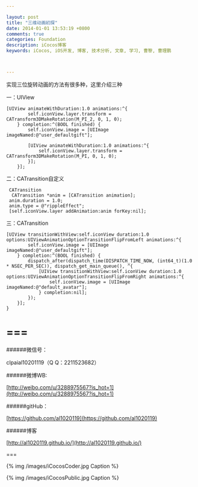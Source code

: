 ```yaml
---

layout: post
title: "三维动画初探"
date: 2014-01-01 13:53:19 +0800
comments: true
categories: Foundation
description: iCocos博客
keywords: iCocos, iOS开发, 博客, 技术分析, 文章, 学习, 曹黎, 曹理鹏



--- 
```


实现三位旋转动画的方法有很多种，这里介绍三种

一：UIView
	
	[UIView animateWithDuration:1.0 animations:^{
	        self.iconView.layer.transform = CATransform3DMakeRotation(M_PI_2, 0, 1, 0);
	    } completion:^(BOOL finished) {
	        self.iconView.image = [UIImage imageNamed:@"user_defaultgift"];
	       
	        [UIView animateWithDuration:1.0 animations:^{
	            self.iconView.layer.transform = CATransform3DMakeRotation(M_PI, 0, 1, 0);
	        }];
	    }];


<!--more-->




二：CATransition自定义

     CATransition
      CATransition *anim = [CATransition animation];
     anim.duration = 1.0;
     anim.type = @"rippleEffect";
     [self.iconView.layer addAnimation:anim forKey:nil];
三：CATransition

	[UIView transitionWithView:self.iconView duration:1.0 options:UIViewAnimationOptionTransitionFlipFromLeft animations:^{
	        self.iconView.image = [UIImage imageNamed:@"user_defaultgift"];
	    } completion:^(BOOL finished) {
	        dispatch_after(dispatch_time(DISPATCH_TIME_NOW, (int64_t)(1.0 * NSEC_PER_SEC)), dispatch_get_main_queue(), ^{
	            [UIView transitionWithView:self.iconView duration:1.0 options:UIViewAnimationOptionTransitionFlipFromRight animations:^{
	                self.iconView.image = [UIImage imageNamed:@"default_avatar"];
	            } completion:nil];
	        });
	    }];
	}
	 




===
===


######微信号：
	
clpaial10201119（Q Q：2211523682）
    
######微博WB:

[http://weibo.com/u/3288975567?is_hot=1](http://weibo.com/u/3288975567?is_hot=1)

######gitHub：


[https://github.com/al1020119](https://github.com/al1020119)
	
######博客

[http://al1020119.github.io/](http://al1020119.github.io/)

===

{% img /images/iCocosCoder.jpg Caption %}  

{% img /images/iCocosPublic.jpg Caption %}  